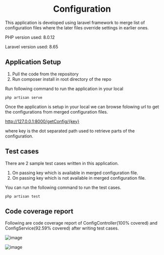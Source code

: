 <h1 align="center">Configuration</h1>

This application is developed using laravel framework to merge list of configuration files where the later files override settings in earlier ones.

<p>PHP version used: 8.0.12</p>
<p>Laravel version used: 8.65</p>

## Application Setup

1. Pull the code from the repository
2. Run composer install in root directory of the repo

Run following command to run the application in your local

    php artisan serve

Once the application is setup in your local we can browse folowing url to get the configurations from merged configuration files.

http://127.0.0.1:8000/getConfig/{key}

where key is the dot separated path used to retrieve parts of the configuration.

## Test cases

There are 2 sample test cases written in this application.

1. On passing key which is available in merged configuration file.
2. On passing key which is not available in merged configuration file.

You can run the following command to run the test cases.

    php artisan test
    
## Code coverage report

Following are code coverage report of ConfigController(100% covered) and ConfigService(92.59% covered) after writing test cases.

![image](https://user-images.githubusercontent.com/23741487/140092989-c94fd6ee-ed31-489d-be9c-69537b1faf92.png)

![image](https://user-images.githubusercontent.com/23741487/140093252-6920bb8d-2017-4ebf-8be6-75042d5c02f1.png)




